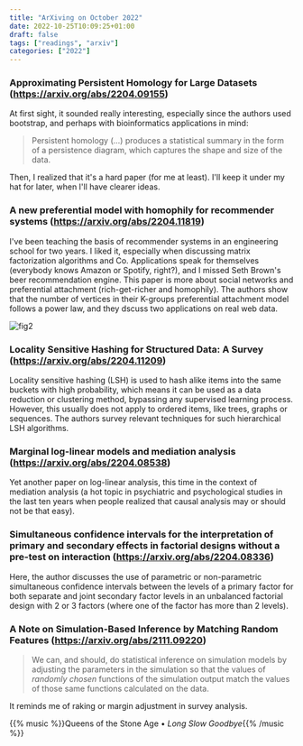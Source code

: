 ```yaml
---
title: "ArXiving on October 2022"
date: 2022-10-25T10:09:25+01:00
draft: false
tags: ["readings", "arxiv"]
categories: ["2022"]
---
```


### Approximating Persistent Homology for Large Datasets (https://arxiv.org/abs/2204.09155)

At first sight, it sounded really interesting, especially since the authors used bootstrap, and perhaps with bioinformatics applications in mind:

> Persistent homology (...) produces a statistical summary in the form of a persistence diagram, which captures the shape and size of the data.

Then, I realized that it's a hard paper (for me at least). I'll keep it under my hat for later, when I'll have clearer ideas.

### A new preferential model with homophily for recommender systems (https://arxiv.org/abs/2204.11819)

I've been teaching the basis of recommender systems in an engineering school for two years. I liked it, especially when discussing matrix factorization algorithms and Co. Applications speak for themselves (everybody knows Amazon or Spotify, right?), and I missed Seth Brown's beer recommendation engine. This paper is  more about social networks and preferential attachment (rich-get-richer and homophily). The authors show that the number of vertices in their K-groups preferential attachment model follows a power law, and they dscuss two applications on real web data.

![fig2](/img/2022-10-26-20-54-05.png)

### Locality Sensitive Hashing for Structured Data: A Survey (https://arxiv.org/abs/2204.11209)

Locality sensitive hashing (LSH) is used to hash alike items into the same buckets with high probability, which means it can be used as a data reduction or clustering method, bypassing any supervised learning process. However, this usually does not apply to ordered items, like trees, graphs or sequences. The authors survey relevant techniques for such hierarchical LSH algorithms.

### Marginal log-linear models and mediation analysis (https://arxiv.org/abs/2204.08538)

Yet another paper on log-linear analysis, this time in the context of mediation analysis (a hot topic in psychiatric and psychological studies in the last ten years when people realized that causal analysis may or should not be that easy).

### Simultaneous confidence intervals for the interpretation of primary and secondary effects in factorial designs without a pre-test on interaction (https://arxiv.org/abs/2204.08336)

Here, the author discusses the use of parametric or non-parametric simultaneous confidence intervals between the levels of a primary factor for both separate and joint secondary factor levels in an unbalanced factorial design with 2 or 3 factors (where one of the factor has more than 2 levels).

### A Note on Simulation-Based Inference by Matching Random Features (https://arxiv.org/abs/2111.09220)

> We can, and should, do statistical inference on simulation models by adjusting the parameters in the simulation so that the values of _randomly chosen_ functions of the simulation output match the values of those same functions calculated on the data.

It reminds me of raking or margin adjustment in survey analysis.

{{% music %}}Queens of the Stone Age • _Long Slow Goodbye_{{% /music %}}

